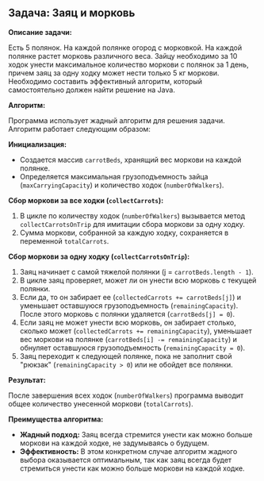 ## Задача: Заяц и морковь

**Описание задачи:**

Есть 5 полянок. На каждой полянке огород с морковкой. На каждой полянке растет морковь различного веса. Зайцу необходимо за 10 ходок унести максимальное количество моркови с полянок за 1 день, причем заяц за одну ходку может нести только 5 кг моркови. Необходимо составить эффективный алгоритм, который самостоятельно должен найти решение на Java.

**Алгоритм:**

Программа использует жадный алгоритм для решения задачи. Алгоритм работает следующим образом:

**Инициализация:**

* Создается массив `carrotBeds`, хранящий вес моркови на каждой полянке.
* Определяется максимальная грузоподъемность зайца (`maxCarryingCapacity`) и количество ходок (`numberOfWalkers`).

**Сбор моркови за все ходки (`collectCarrots`):**

1. В цикле по количеству ходок (`numberOfWalkers`) вызывается метод `collectCarrotsOnTrip` для имитации сбора моркови за одну ходку.
2. Сумма моркови, собранной за каждую ходку, сохраняется в переменной `totalCarrots`.

**Сбор моркови за одну ходку (`collectCarrotsOnTrip`):**

1. Заяц начинает с самой тяжелой полянки (j = `carrotBeds.length - 1`).
2. В цикле заяц проверяет, может ли он унести всю морковь с текущей полянки.
3. Если да, то он забирает ее (`collectedCarrots += carrotBeds[j]`) и уменьшает оставшуюся грузоподъемность (`remainingCapacity`). После этого морковь с полянки удаляется (`carrotBeds[j] = 0`).
4. Если заяц не может унести всю морковь, он забирает столько, сколько может (`collectedCarrots += remainingCapacity`), уменьшает вес моркови на полянке (`carrotBeds[i] -= remainingCapacity`) и обнуляет оставшуюся грузоподъемность (`remainingCapacity = 0`).
5. Заяц переходит к следующей полянке, пока не заполнит свой "рюкзак" (`remainingCapacity > 0`) или не обойдет все полянки.

**Результат:**

После завершения всех ходок (`numberOfWalkers`) программа выводит общее количество унесенной моркови (`totalCarrots`).

**Преимущества алгоритма:**

* **Жадный подход:** Заяц всегда стремится унести как можно больше моркови на каждой ходке, не задумываясь о будущем.
* **Эффективность:** В этом конкретном случае алгоритм жадного выбора оказывается оптимальным, так как заяц всегда будет стремиться унести как можно больше моркови на каждой ходке.